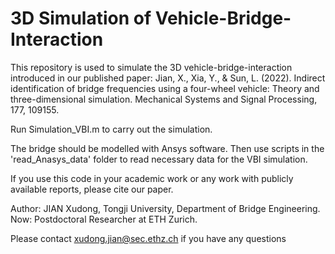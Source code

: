 # 3D Simulation of Vehicle-Bridge-Interaction
 
This repository is used to simulate the 3D vehicle-bridge-interaction introduced in our published paper: Jian, X., Xia, Y., & Sun, L. (2022). Indirect identification of bridge frequencies using a four-wheel vehicle: Theory and three-dimensional simulation. Mechanical Systems and Signal Processing, 177, 109155.

Run Simulation_VBI.m to carry out the simulation.

The bridge should be modelled with Ansys software. Then use scripts in the 'read_Anasys_data' folder to read necessary data for the VBI simulation.

If you use this code in your academic work or any work with publicly available reports, please cite our paper.

Author: JIAN Xudong, Tongji University, Department of Bridge Engineering. Now: Postdoctoral Researcher at ETH Zurich.

Please contact xudong.jian@sec.ethz.ch if you have any questions
